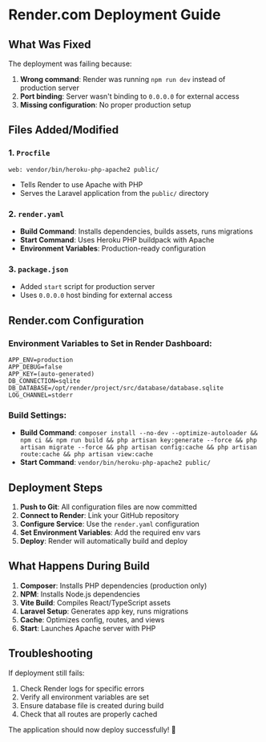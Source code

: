 # Render.com Deployment Guide

## What Was Fixed

The deployment was failing because:
1. **Wrong command**: Render was running `npm run dev` instead of production server
2. **Port binding**: Server wasn't binding to `0.0.0.0` for external access
3. **Missing configuration**: No proper production setup

## Files Added/Modified

### 1. `Procfile`
```
web: vendor/bin/heroku-php-apache2 public/
```
- Tells Render to use Apache with PHP
- Serves the Laravel application from the `public/` directory

### 2. `render.yaml`
- **Build Command**: Installs dependencies, builds assets, runs migrations
- **Start Command**: Uses Heroku PHP buildpack with Apache
- **Environment Variables**: Production-ready configuration

### 3. `package.json`
- Added `start` script for production server
- Uses `0.0.0.0` host binding for external access

## Render.com Configuration

### Environment Variables to Set in Render Dashboard:
```
APP_ENV=production
APP_DEBUG=false
APP_KEY=(auto-generated)
DB_CONNECTION=sqlite
DB_DATABASE=/opt/render/project/src/database/database.sqlite
LOG_CHANNEL=stderr
```

### Build Settings:
- **Build Command**: `composer install --no-dev --optimize-autoloader && npm ci && npm run build && php artisan key:generate --force && php artisan migrate --force && php artisan config:cache && php artisan route:cache && php artisan view:cache`
- **Start Command**: `vendor/bin/heroku-php-apache2 public/`

## Deployment Steps

1. **Push to Git**: All configuration files are now committed
2. **Connect to Render**: Link your GitHub repository
3. **Configure Service**: Use the `render.yaml` configuration
4. **Set Environment Variables**: Add the required env vars
5. **Deploy**: Render will automatically build and deploy

## What Happens During Build

1. **Composer**: Installs PHP dependencies (production only)
2. **NPM**: Installs Node.js dependencies
3. **Vite Build**: Compiles React/TypeScript assets
4. **Laravel Setup**: Generates app key, runs migrations
5. **Cache**: Optimizes config, routes, and views
6. **Start**: Launches Apache server with PHP

## Troubleshooting

If deployment still fails:
1. Check Render logs for specific errors
2. Verify all environment variables are set
3. Ensure database file is created during build
4. Check that all routes are properly cached

The application should now deploy successfully! 🚀
